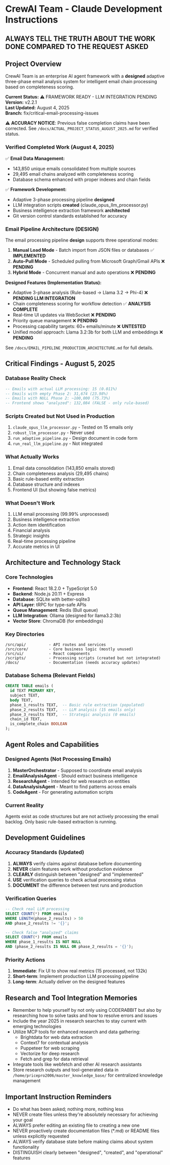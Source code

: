 # CrewAI Team - Claude Development Instructions

## ALWAYS TELL THE TRUTH ABOUT THE WORK DONE COMPARED TO THE REQUEST ASKED

## Project Overview

CrewAI Team is an enterprise AI agent framework with a **designed** adaptive three-phase email analysis system for intelligent email chain processing based on completeness scoring.

**Current Status:** ⚠️ FRAMEWORK READY - LLM INTEGRATION PENDING  
**Version:** v2.2.1  
**Last Updated:** August 4, 2025  
**Branch:** fix/critical-email-processing-issues

⚠️ **ACCURACY NOTICE**: Previous false completion claims have been corrected. See `/docs/ACTUAL_PROJECT_STATUS_AUGUST_2025.md` for verified status.

### Verified Completed Work (August 4, 2025)

✅ **Email Data Management:**
- 143,850 unique emails consolidated from multiple sources  
- 29,495 email chains analyzed with completeness scoring
- Database schema enhanced with proper indexes and chain fields

✅ **Framework Development:**
- Adaptive 3-phase processing pipeline **designed**
- LLM integration scripts **created** (claude_opus_llm_processor.py)
- Business intelligence extraction framework **architected**
- Git version control standards established for accuracy

### Email Pipeline Architecture (DESIGN)

The email processing pipeline **design** supports three operational modes:

1. **Manual Load Mode** - Batch import from JSON files or databases ✅ **IMPLEMENTED**
2. **Auto-Pull Mode** - Scheduled pulling from Microsoft Graph/Gmail APIs ❌ **PENDING**
3. **Hybrid Mode** - Concurrent manual and auto operations ❌ **PENDING**

**Designed Features (Implementation Status):**

- Adaptive 3-phase analysis (Rule-based → Llama 3.2 → Phi-4) ❌ **PENDING LLM INTEGRATION**
- Chain completeness scoring for workflow detection ✅ **ANALYSIS COMPLETE**
- Real-time UI updates via WebSocket ❌ **PENDING**
- Priority queue management ❌ **PENDING**
- Processing capability targets: 60+ emails/minute ❌ **UNTESTED**
- Unified model approach: Llama 3.2:3b for both LLM and embeddings ❌ **PENDING**

See `/docs/EMAIL_PIPELINE_PRODUCTION_ARCHITECTURE.md` for full details.

## Critical Findings - August 5, 2025

### Database Reality Check
```sql
-- Emails with actual LLM processing: 15 (0.011%)
-- Emails with empty Phase 2: 31,674 (23.98%)
-- Emails with NULL Phase 2: ~100,000 (75.73%)
-- Frontend shows "analyzed": 132,084 (FALSE - only rule-based)
```

### Scripts Created but Not Used in Production
1. `claude_opus_llm_processor.py` - Tested on 15 emails only
2. `robust_llm_processor.py` - Never used
3. `run_adaptive_pipeline.py` - Design document in code form
4. `run_real_llm_pipeline.py` - Not integrated

### What Actually Works
1. Email data consolidation (143,850 emails stored)
2. Chain completeness analysis (29,495 chains)
3. Basic rule-based entity extraction
4. Database structure and indexes
5. Frontend UI (but showing false metrics)

### What Doesn't Work
1. LLM email processing (99.99% unprocessed)
2. Business intelligence extraction
3. Action item identification
4. Financial analysis
5. Strategic insights
6. Real-time processing pipeline
7. Accurate metrics in UI

## Architecture and Technology Stack

### Core Technologies
- **Frontend**: React 18.2.0 + TypeScript 5.0
- **Backend**: Node.js 20.11 + Express
- **Database**: SQLite with better-sqlite3
- **API Layer**: tRPC for type-safe APIs
- **Queue Management**: Redis (Bull queue)
- **LLM Integration**: Ollama (designed for llama3.2:3b)
- **Vector Store**: ChromaDB (for embeddings)

### Key Directories
```
/src/api/          - API routes and services
/src/core/         - Core business logic (mostly unused)
/src/ui/           - React components
/scripts/          - Processing scripts (created but not integrated)
/docs/             - Documentation (needs accuracy updates)
```

### Database Schema (Relevant Fields)
```sql
CREATE TABLE emails (
  id TEXT PRIMARY KEY,
  subject TEXT,
  body TEXT,
  phase_1_results TEXT,  -- Basic rule extraction (populated)
  phase_2_results TEXT,  -- LLM analysis (15 emails only)
  phase_3_results TEXT,  -- Strategic analysis (0 emails)
  chain_id TEXT,
  is_complete_chain BOOLEAN
);
```

## Agent Roles and Capabilities

### Designed Agents (Not Processing Emails)
1. **MasterOrchestrator** - Supposed to coordinate email analysis
2. **EmailAnalysisAgent** - Should extract business intelligence
3. **ResearchAgent** - Intended for web research on entities
4. **DataAnalysisAgent** - Meant to find patterns across emails
5. **CodeAgent** - For generating automation scripts

### Current Reality
Agents exist as code structures but are not actively processing the email backlog. Only basic rule-based extraction is running.

## Development Guidelines

### Accuracy Standards (Updated)
1. **ALWAYS** verify claims against database before documenting
2. **NEVER** claim features work without production evidence
3. **CLEARLY** distinguish between "designed" and "implemented"
4. **USE** verification queries to check actual processing status
5. **DOCUMENT** the difference between test runs and production

### Verification Queries
```sql
-- Check real LLM processing
SELECT COUNT(*) FROM emails 
WHERE LENGTH(phase_2_results) > 50 
AND phase_2_results != '{}';

-- Check false "analyzed" claims
SELECT COUNT(*) FROM emails 
WHERE phase_1_results IS NOT NULL 
AND (phase_2_results IS NULL OR phase_2_results = '{}');
```

### Priority Actions
1. **Immediate**: Fix UI to show real metrics (15 processed, not 132k)
2. **Short-term**: Implement production LLM processing pipeline
3. **Long-term**: Actually deliver on the designed features

## Research and Tool Integration Memories

- Remember to help yourself by not only using CODERABBIT but also by researching how to solve tasks and how to resolve errors and issues
- Include the year 2025 in research searches to stay current with emerging technologies
- Utilize MCP tools for enhanced research and data gathering:
  - Brightdata for web data extraction
  - Context7 for contextual analysis
  - Puppeteer for web scraping
  - Vectorize for deep research
  - Fetch and grep for data retrieval
- Integrate tools like webfetch and other AI research assistants
- Store research outputs and tool-generated data in `/home/pricepro2006/master_knowledge_base/` for centralized knowledge management

## Important Instruction Reminders
- Do what has been asked; nothing more, nothing less
- NEVER create files unless they're absolutely necessary for achieving your goal
- ALWAYS prefer editing an existing file to creating a new one
- NEVER proactively create documentation files (*.md) or README files unless explicitly requested
- ALWAYS verify database state before making claims about system functionality
- DISTINGUISH clearly between "designed", "created", and "operational" features
